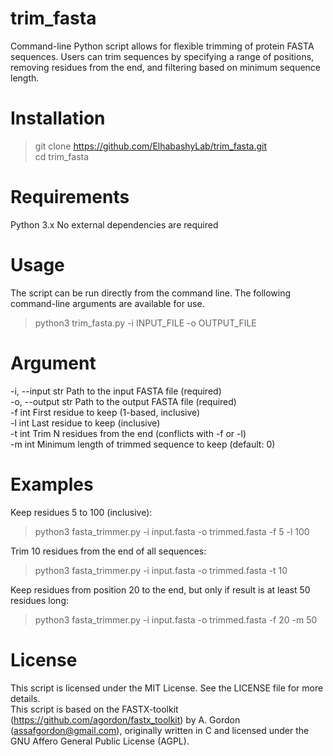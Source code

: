 # trim_fasta

Command-line Python script allows for flexible trimming of protein FASTA sequences. Users can trim sequences by specifying a range of positions, removing residues from the end, and filtering based on minimum sequence length.

# Installation
> git clone https://github.com/ElhabashyLab/trim_fasta.git  
cd trim_fasta

# Requirements
Python 3.x
No external dependencies are required

# Usage
The script can be run directly from the command line. The following command-line arguments are available for use.
> python3 trim_fasta.py -i INPUT_FILE -o OUTPUT_FILE 

# Argument
-i, --input	str	Path to the input FASTA file (required)  
-o, --output	str	Path to the output FASTA file (required)  
-f	int	First residue to keep (1-based, inclusive)  
-l	int	Last residue to keep (inclusive)  
-t	int	Trim N residues from the end (conflicts with -f or -l)  
-m	int	Minimum length of trimmed sequence to keep (default: 0)  

# Examples
Keep residues 5 to 100 (inclusive):
> python3 fasta_trimmer.py -i input.fasta -o trimmed.fasta -f 5 -l 100

Trim 10 residues from the end of all sequences:
> python3 fasta_trimmer.py -i input.fasta -o trimmed.fasta -t 10

Keep residues from position 20 to the end, but only if result is at least 50 residues long:
> python3 fasta_trimmer.py -i input.fasta -o trimmed.fasta -f 20 -m 50

# License
This script is licensed under the MIT License. See the LICENSE file for more details.  
This script is based on the FASTX-toolkit (https://github.com/agordon/fastx_toolkit) by A. Gordon (assafgordon@gmail.com), originally written in C and licensed under the GNU Affero General Public License (AGPL).



